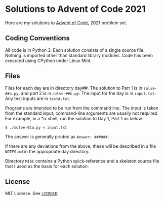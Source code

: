 Solutions to Advent of Code 2021
================================

Here are my solutions to [Advent of Code](https://adventofcode.com/),
2021 problem set.

Coding Conventions
------------------

All code is in Python 3. Each solution consists of a single source file.
Nothing is imported other than standard library modules. Code has been
executed using CPython under Linux Mint.

Files
-----

Files for each day are in directory day##. The solution to Part 1 is in
`solve-##a.py`, and part 2 is in `solve-##b.py`. The input for the day
is in `input.txt`. Any test inputs are in `test#.txt`.

Programs are intended to be run from the command line. The input is
taken from the standard input; command-line arguments are usually not
required. For example, in a \*ix shell, run the solution to Day 1, Part
1 as below.

    $ ./solve-01a.py < input.txt

The answer is generally printed as `Answer: ######`.

If there are any deviations from the above, these will be described in a
file `NOTES.md` in the appropriate day directory.

Directory `MISC` contains a Python quick-reference and a skeleton source
file that I used as the basis for each solution.

License
-------

MIT License. See [`LICENSE`](LICENSE).

